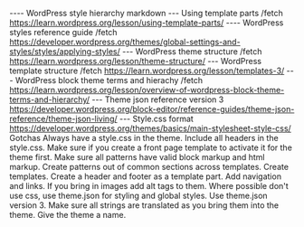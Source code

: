 ---- WordPress style hierarchy markdown
--- Using template parts
/fetch https://learn.wordpress.org/lesson/using-template-parts/
---- WordPress styles reference guide
/fetch https://developer.wordpress.org/themes/global-settings-and-styles/styles/applying-styles/
--- WordPress theme structure
/fetch https://learn.wordpress.org/lesson/theme-structure/
--- WordPress template structure
/fetch https://learn.wordpress.org/lesson/templates-3/
--- WordPress block theme terms and hierachy
/fetch https://learn.wordpress.org/lesson/overview-of-wordpress-block-theme-terms-and-hierarchy/
--- Theme json reference version 3
https://developer.wordpress.org/block-editor/reference-guides/theme-json-reference/theme-json-living/
--- Style.css format
https://developer.wordpress.org/themes/basics/main-stylesheet-style-css/
Gotchas
Always have a style.css in the theme.
Include all headers in the style.css.
Make sure if you create a front page template to activate it for the theme first.
Make sure all patterns have valid block markup and html markup.
Create patterns out of common sections across templates.
Create templates.
Create a header and footer as a template part.
Add navigation and links.
If you bring in images add alt tags to them.
Where possible don't use css, use theme.json for styling and global styles.
Use theme.json version 3.
Make sure all strings are translated as you bring them into the theme.
Give the theme a name.
